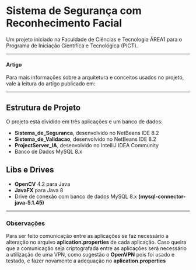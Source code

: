 # Sistema de Segurança com Reconhecimento Facial
Um projeto iniciado na Faculdade de Ciências e Tecnologia ÁREA1 para o Programa de Iniciação Científica e Tecnológica (PICT).
***
#### Artigo
Para mais informações sobre a arquitetura e conceitos usados no projeto, vale a leitura do artigo publicado em: 
***
## Estrutura de Projeto
O projeto está dividido em três aplicações e um banco de dados:
- **Sistema_de_Seguranca**, desenvolvido no NetBeans IDE 8.2
- **Sistema_de_Validacao**, desenvolvido no NetBeans IDE 8.2
- **ProjectServer_IA**, desenvolvido no IntelliJ IDEA Community
- Banco de Dados MySQL 8.x
 

## Libs e Drives
- **OpenCV** 4.2 para Java 
- **JavaFX** para Java 8
- Drive de conexão com banco de dados MySQL 8.x **(mysql-connector-java-5.1.45)**

***

### Observações
Para ser feito comunicação entre as aplicações se faz necessário a alteração no arquivo **aplication.properties** de cada aplicação. 
Caso queira que a comunicação seja criptografada entre as aplicações será necessário a utilização de uma VPN, como sugestão o  **OpenVPN** pois foi usado e testado, e fazer novamente a adequação no **aplication.properties**